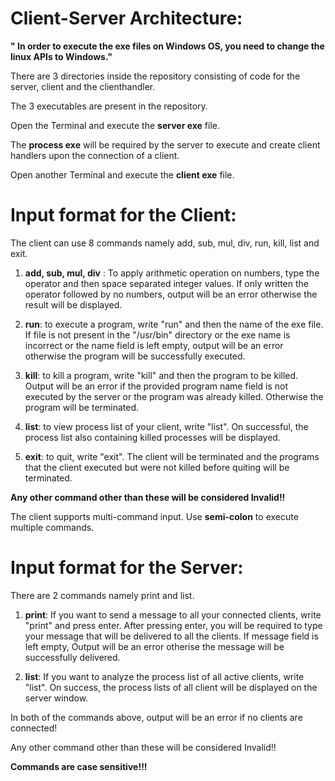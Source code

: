 # Client-Server Architecture:

**" In order to execute the exe files on Windows OS, you need to change the linux APIs to Windows."**

There are 3 directories inside the repository consisting of code for the server, client and the clienthandler.

The 3 executables are present in the repository.

Open the Terminal and execute the **server exe** file.

The **process exe** will be required by the server to execute and create client handlers upon the connection of a client.

Open another Terminal and execute the **client exe** file. 

# Input format for the Client:

The client can use 8 commands namely add, sub, mul, div, run, kill, list and exit.

1. **add, sub, mul, div** : To apply arithmetic operation on numbers, type the operator <space> and then space separated integer values. If only written the operator followed by no numbers, output will be an error otherwise the result will be displayed.

2. **run**: to execute a program, write "run" <space> and then the name of the exe file. If file is not present in the "/usr/bin" directory or the exe name is incorrect or the name field is left empty, output will be an error otherwise the program will be successfully executed.

3. **kill**: to kill a program, write "kill" <space> and then the program to be killed. Output will be an error if the provided program name field is not executed by the server or the program was already killed. Otherwise the program will be terminated.

4. **list**: to view process list of your client, write "list". On successful, the process list also containing killed processes will be displayed. 

5. **exit**: to quit, write "exit". The client will be terminated and the programs that the client executed but were not killed before quiting will be terminated.

**Any other command other than these will be considered Invalid!!**

The client supports multi-command input. Use **semi-colon** to execute multiple commands.

# Input format for the Server: 

There are 2 commands namely print and list.

1. **print**: If you want to send a message to all your connected clients, write "print" and press enter. After pressing enter, you will be required to type your message that will be delivered to all the clients. If message field is left empty, Output will be an error otherise the message will be successfully delivered.

2. **list**: If you want to analyze the process list of all active clients, write "list". On success, the process lists of all client will be displayed on the server window.

In both of the commands above, output will be an error if no clients are connected!

Any other command other than these will be considered Invalid!!

**Commands are case sensitive!!!**




